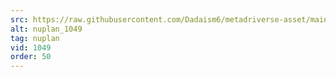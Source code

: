 ```yaml
---
src: https://raw.githubusercontent.com/Dadaism6/metadriverse-asset/main/script-nuplan-output-newcompressed/nuplan_1049.mp4
alt: nuplan_1049
tag: nuplan
vid: 1049
order: 50
---
```

